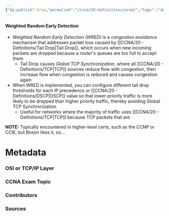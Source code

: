 ```yaml
---
{"dg-publish":true,"permalink":"/ccna/20-definitions/wred/","tags":["defs_ccna"],"created":"2023-11-05T10:55:11.000-08:00","updated":"2023-11-08T12:57:57.000-08:00"}
---
```


#### Weighted Random Early Detection
- *Weighted Random Early Detection (WRED)* is a *congestion avoidance* mechanism that addresses packet loss caused by [[CCNA/20 - Definitions/Tail Drop\|Tail Drop]], which occurs when new incoming packets are dropped because a router's queues are too full to accept them
	- Tail Drop causes *Global TCP Synchronization*, where all [[CCNA/20 - Definitions/TCP\|TCP]] sources reduce flow with congestion, then increase flow when congestion is reduced and causes congestion again
- When WRED is implemented, you can configure different tail drop thresholds for each IP precedence or [[CCNA/20 - Definitions/DSCP\|DSCP]] value so that lower-priority traffic is more likely to be dropped than higher priority traffic, thereby avoiding Global TCP Synchronization
	- Useful for networks where the majority of traffic uses [[CCNA/20 - Definitions/TCP\|TCP]] because TCP packets that are 


**NOTE:** Typically encountered in higher-level certs, such as the CCNP or CCIE, but Boson likes it, so...



# Metadata
### OSI or TCP/IP Layer

### CCNA Exam Topic

### Contributors

### Sources
